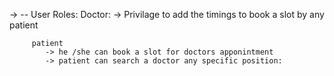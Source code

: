 -> 
    -- User Roles: 
         Doctor:
            -> Privilage to add the timings to book a slot by any patient
         
         patient
            -> he /she can book a slot for doctors apponintment
            -> patient can search a doctor any specific position:   


